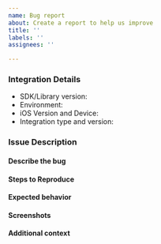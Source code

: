 ```yaml
---
name: Bug report
about: Create a report to help us improve
title: ''
labels: ''
assignees: ''

---
```


<!-- Only open an issue here if you think you've found an issue with our SDK. If you need help troubleshooting your integration, reach out to Braintree Support at https://help.braintreepayments.com. -->

### Integration Details
* SDK/Library version: <!-- Example: 4.7.2 -->
* Environment: <!-- Is this issue in Sandbox or Production? -->
* iOS Version and Device: <!-- Example: iOS 9.3 on an iPhone 6s -->
* Integration type and version: <!-- Example: CocoaPods 1.1.1, Carthage 0.18.1 -->

### Issue Description

#### Describe the bug
<!-- To help us quickly reproduce your issue, include as many details as possible, such as logs, steps to reproduce, etc. -->

#### Steps to Reproduce

#### Expected behavior
<!-- A clear and concise description of what you expected to happen. -->

#### Screenshots
<!-- If applicable, screenshots to help explain your problem. -->

#### Additional context
<!-- Add any other context about the problem here. -->

<!-- NOTE: Please do not open an issue for translation requests for new languages. We support the same languages that are supported by PayPal, and have a dedicated localization team to provide the translations. 

If there is an error in a specific translation, you may open an issue here and we will escalate it to the localization team -->
